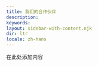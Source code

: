 ```yaml
---
title: 我们的合作伙伴
description: 
keywords: 
layout: sidebar-with-content.njk
dir: ltr
locale: zh-hans
---
```

在此处添加内容